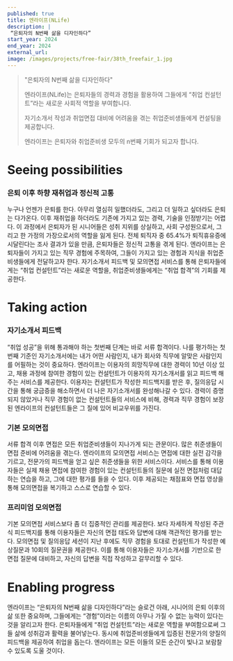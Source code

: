 ```yaml
---
published: true
title: 엔라이프(NLife)
description: |
 “은퇴자의 N번째 삶을 디자인하다”
start_year: 2024
end_year: 2024
external_url:
image: /images/projects/free-fair/38th_freefair_1.jpg
---
```


>"은퇴자의 N번째 삶을 디자인하다" 
>
> 엔라이프(NLife)는 은퇴자들의 경력과 경험을 활용하여 그들에게 “취업 컨설턴트”라는 새로운 사회적 역할을 부여합니다. 
>
> 자기소개서 작성과 취업면접 대비에 어려움을 겪는 취업준비생들에게 컨설팅을 제공합니다.
>
> 엔라이프는 은퇴자와 취업준비생 모두의 n번째 기회가 되고자 합니다.

# Seeing possibilities

### 은퇴 이후 하향 재취업과 정신적 고통

누구나 언젠가 은퇴를 한다. 아무리 열심히 일했더라도, 그리고 더 일하고 싶더라도 은퇴는 다가온다. 이후 재취업을 하더라도 기존에 가지고 있는 경력, 기술을 인정받기는 어렵다. 이 과정에서 은퇴자가 된 시니어들은 성취 지위를 상실하고, 사회 구성원으로서, 그리고 한 가정의 가장으로서의 역할을 잃게 된다. 전체 퇴직자 중 65.4%가 퇴직휴유증에 시달린다는 조사 결과가 있을 만큼, 은퇴자들은 정신적 고통을 겪게 된다. 엔라이프는 은퇴자들이 가지고 있는 직무 경험에 주목하여, 그들이 가지고 있는 경험과 지식을 취업준비생들에게 전달하고자 한다. 자기소개서 피드백 및 모의면접 서비스를 통해 은퇴자들에게는 “취업 컨설턴트”라는 새로운 역할을, 취업준비생들에게는 “취업 합격”의 기회를 제공한다. 

# Taking action

### 자기소개서 피드백

“취업 성공”을 위해 통과해야 하는 첫번째 단계는 바로 서류 합격이다. 나를 평가하는 첫번째 기준인 자기소개서에는 내가 어떤 사람인지, 내가 회사와 직무에 알맞은 사람인지를 어필하는 것이 중요하다. 엔라이프는 이용자의 희망직무에 대한 경력이 10년 이상 있고, 채용 과정에 참여한 경험이 있는 컨설턴트가 이용자의 자기소개서를 읽고 피드백 해주는 서비스를 제공한다. 이용자는 컨설턴트가 작성한 피드백지를 받은 후, 질의응답 시간을 통해 궁금증을 해소하면서 더 나은 자기소개서를 완성해나갈 수 있다. 경력이 증명되지 않았거나 직무 경험이 없는 컨설턴트들의 서비스에 비해, 경력과 직무 경험이 보장된 엔라이프의 컨설턴트들은 그 질에 있어 비교우위를 가진다. 

### 기본 모의면접

서류 합격 이후 면접은 모든 취업준비생들이 지나가게 되는 관문이다. 많은 취준생들이 면접 준비에 어려움을 겪는다. 엔라이프의 모의면접 서비스는 면접에 대한 실전 감각을 기르고, 전문가의 피드백을 얻고 싶은 취준생들을 위한 서비스이다. 서비스를 통해 이용자들은 실제 채용 면접에 참여한 경험이 있는 컨설턴트들의 질문에 실전 면접처럼 대답하는 연습을 하고, 그에 대한 평가를 들을 수 있다. 이후 제공되는 채점표와 면접 영상을 통해 모의면접을 복기하고 스스로 연습할 수 있다.

### 프리미엄 모의면접

기본 모의면접 서비스보다 좀 더 집중적인 관리를 제공한다. 보다 자세하게 작성된 주관식 피드백지를 통해 이용자들은 자신의 면접 태도와 답변에 대해 객관적인 평가를 받는다. 모의면접 및 질의응답 세션이 지난 후에도 직무 경험을 토대로 컨설턴트가 작성한 예상질문과 10회의 질문권을 제공한다. 이를 통해 이용자들은 자기소개서를 기반으로 한 면접 질문에 대비하고, 자신의 답변을 직접 작성하고 갈무리할 수 있다.

# Enabling progress

엔라이프는 “은퇴자의 N번째 삶을 디자인하다”라는 슬로건 아래, 시니어의 은퇴 이후의 삶 또한 중요하며, 그들에게는 “경험”이라는 이름의 아무나 가질 수 없는 능력이 있다는 것을 알리고자 한다. 은퇴자들에게 “취업 컨설턴트”라는 새로운 역할을 부여함으로써 그들 삶에 성취감과 활력을 불어넣는다. 동시에 취업준비생들에게 입증된 전문가의 양질의 피드백을 제공하여 취업을 돕는다. 엔라이프는 모든 이들의 모든 순간이 빛나고 보람찰 수 있도록 도울 것이다.
